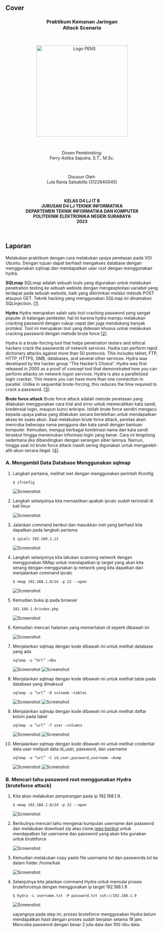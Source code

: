 ## Cover

<h3 align="center">
    <b>Praktikum Kemanan Jaringan</b><br>
   Attack Scenario
</h3>
<br>
<p align="center">
  <img src="../../public/logo_pens.png" alt="Logo PENS" width="300">
</p>
<br>
<p align="center">
    Dosen Pembimbing:<br>
    Ferry Astika Saputra, S.T., M.Sc.
</p>
<br>
<p align="center">
    Disusun Oleh:<br>
    Lula Rania Salsabilla (3122640045)
</p>
<br>
<p align="center">
    <b>
        KELAS D4 LJ IT B <br>
        JURUSAN D4 LJ TEKNIK INFORMATIKA <br>
        DEPARTEMEN TEKNIK INFORMATIKA DAN KOMPUTER <br> 
        POLITEKNIK ELEKTRONIKA NEGERI SURABAYA <br>
        2023
    </b>
</p>
<br>


## Laporan

Melakukan praktikum dengan cara melakukan upaya peretasan pada VDI Ubuntu. Dengan tujuan dapat berhasil mengakses database dengan menggunakan sqlmap dan mendapatkan user root dengan menggunakan hydra. 

**SQLmap** 
SQLmap adalah sebuah tools yang digunakan untuk melakukan penetration testing ke sebuah webiste dengan mengexploitasi variabel yang terdapat pada sebuah website, baik yang dikirimkan melalui metode POST ataupun GET. Teknik hacking yang menggunakan SQLmap ini dinamakan SQLInjection. [[1](https://www.rumahcode.org/74/Tutorial-SQLmap)].

**Hydra**
Hydra merupakan salah satu tool cracking password yang sangat populer di kalangan pentester, hal ini karena hydra mampu melakukan cracking password dengan cukup cepat dan juga mendukung banyak protokol. Tool ini merupakan tool yang didesain khusus untuk melakukan cracking password dengan metode brute force [[2](https://www.tutorialjaringan.com/2019/07/tutorial-cara-cracking-password-router-dengan-hydra.html)].

Hydra is a brute-forcing tool that helps penetration testers and ethical hackers crack the passwords of network services. Hydra can perform rapid dictionary attacks against more than 50 protocols. This includes telnet, FTP, HTTP, HTTPS, SMB, databases, and several other services. Hydra was developed by the hacker group “The Hacker’s Choice”. Hydra was first released in 2000 as a proof of concept tool that demonstrated how you can perform attacks on network logon services. Hydra is also a parallelized login cracker. This means you can have more than one connection in parallel. Unlike in sequential brute-forcing, this reduces the time required to crack a password. [[3](https://www.freecodecamp.org/news/how-to-use-hydra-pentesting-tutorial/)].

**Brute force attack** 
Brute force attack adalah metode peretasan yang dilakukan menggunakan cara trial and error untuk memecahkan kata sandi, kredensial login, maupun kunci enkripsi. Istilah brute force sendiri mengacu kepada upaya paksa yang dilakukan secara berlebihan untuk mendapatkan akses ke suatu akun. Saat melakukan brute force attack, peretas akan mencoba beberapa nama pengguna dan kata sandi dengan bantuan komputer. Kemudian, menguji berbagai kombinasi nama dan kata sandi tersebut hingga menemukan informasi login yang benar. Cara ini tergolong sederhana jika dibandingkan dengan serangan siber lainnya. Namun, hingga saat ini brute force attack masih sering digunakan untuk mengambil-alih akun secara ilegal. [[4](https://www.dewaweb.com/blog/apa-itu-brute-force-attack/)].

### A. Mengambil Data Database Menggunakan sqlmap

1. Langkah pertama, melihat inet dengan menggunakan perintah ifconfig

    ```$ ifconfig```

    ![Screenshot](images/1.png)

2. Langkah selanjutnya kita memastikan apakah ipcalc sudah terinstall di kali linux 

    ![Screenshot](images/2.png)

3. Jalankan command berikut dan masukkan inet yang berhasil kita dapatkan pada langkah pertama

    ```$ ipcalc 192.168.1.13```

    ![Screenshot](images/3.png)

4. Langkah selanjutnya kita lakukan scanning network dengan menggunakan NMap untuk mendapatkan ip target yang akan kita serang dengan menggunakan ip network yang kita dapatkan dari menjalankan command ipcalc

    ```$ nmap 192.168.1.0/24 -p 22 --open```

    ![Screenshot](images/4.png)

5. Kemudian buka ip pada browser

     ```192.168.1.9/index.php```

     ![Screenshot](images/5.jpg)

6. Kemudian mencari halaman yang memerlukan id seperti dibawah ini

    ![Screenshot](images/6.jpg)

7. Menjalankan sqlmap dengan kode dibawah ini untuk melihat database yang ada

    ```sqlmap -u “Url” –dbs```

     ![Screenshot](images/7.png)
     ![Screenshot](images/7-2.png)

8. Menjalankan sqlmap dengan kode dibawah ini untuk melihat table pada database yang dimaksud

    ```sqlmap -u “url” -D vulnweb –tables```

     ![Screenshot](images/8.png)
     ![Screenshot](images/8-2.png)

9. Menjalankan sqlmap dengan kode dibawah ini untuk melihat daftar kolom pada tabel

    ```sqlmap -u “url” -T user –columns```

     ![Screenshot](images/9.png)
     ![Screenshot](images/9-2.png)

10. Menjalankan sqlmap dengan kode dibawah ini untuk melihat credential data user meliputi data id_user, password, dan username

    ```sqlmap -u “url” -C id_user,password,username –dump```

     ![Screenshot](images/10.png)
     ![Screenshot](images/10-2.png)

### B. Mencari tahu password root menggunakan Hydra (bruteforce attack)

1. Kita akan melakukan penyerangan pada ip 192.168.1.9. 

    ```$ nmap 192.168.1.0/24 -p 22 --open```

    ![Screenshot](images/4.png)

2. Berikutnya mencari tahu mengenai kumpulan username dan password dan melakukan download zip atau clone [repo berikut](https://github.com/duyet/bruteforce-database) untuk mendapatkan list username dan password yang akan kita gunakan untuk bruteforce

    ![Screenshot](images/11.png)

3. Kemudian melakukan copy paste file username.txt dan passwords.txt ke dalam folder /home/kali

    ![Screenshot](images/12.png)

4. Selanjutnya kita jalankan command Hydra untuk memulai proses bruteforcenya dengan menggunakan ip target 192.168.1.9

    ```$ hydra -L username.txt -P password.txt ssh://192.168.1.9```

    ![Screenshot](images/13.png)

    sayangnya pada step ini, proses bruteforce menggunakan Hydra belum mendapatkan hasil dengan proses sudah berjalan selama 18 jam. Mencoba password dengan besar 2 juta data dan 100 ribu data.